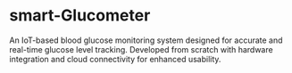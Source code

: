 # smart-Glucometer
An IoT-based blood glucose monitoring system designed for accurate and real-time glucose level tracking. Developed from scratch with hardware integration and cloud connectivity for enhanced usability.
